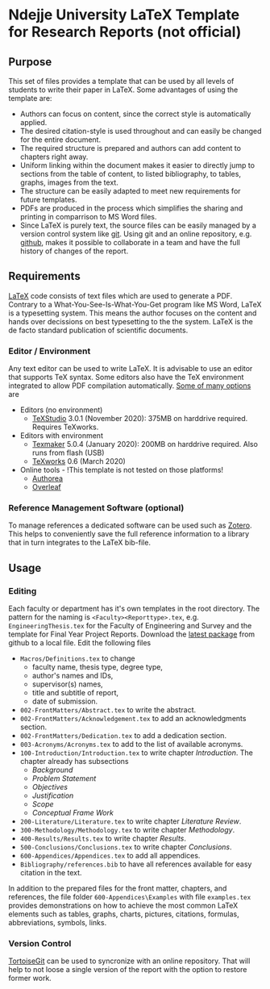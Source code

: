 # Ndejje University LaTeX Template for Research Reports (not official)

## Purpose
This set of files provides a template that can be used by all levels of students to write their paper in LaTeX. 
Some advantages of using the template are:
* Authors can focus on content, since the correct style is automatically applied.
* The desired citation-style is used throughout and can easily be changed for the entire document.
* The required structure is prepared and authors can add content to chapters right away.
* Uniform linking within the document makes it easier to directly jump to sections from the table of content, to listed bibliography, to tables, graphs, images from the text.
* The structure can be easily adapted to meet new requirements for future templates.
* PDFs are produced in the process which simplifies the sharing and printing in comparrison to MS Word files.
* Since LaTeX is purely text, the source files can be easily managed by a version control system like [git](https://git-scm.com/). Using git and an online repository, e.g. [github](https://github.com), makes it possible to collaborate in a team and have the full history of changes of the report. 

## Requirements
[LaTeX](https://www.latex-project.org/) code consists of text files which are used to generate a PDF. Contrary to a What-You-See-Is-What-You-Get program like MS Word, LaTeX is a typesetting system. This means the author focuses on the content and hands over decissions on best typesetting to the the system. LaTeX is the de facto standard publication of scientific documents.
### Editor / Environment
Any text editor can be used to write LaTeX. It is advisable to use an editor that supports TeX syntax. Some editors also have the TeX environment integrated to allow PDF compilation automatically. [Some of many options](https://alternativeto.net/software/texmakerx/) are
- Editors (no environment)
  - [TeXStudio](https://texstudio.org/) 3.0.1 (November 2020): 375MB on harddrive required. Requires TeXworks.
- Editors with environment
  - [Texmaker](https://www.xm1math.net/texmaker/) 5.0.4 (January 2020): 200MB on harddrive required. Also runs from flash (USB)
  - [TeXworks](https://www.tug.org/texworks/) 0.6 (March 2020)
- Online tools - !This template is not tested on those platforms!
  - [Authorea](https://www.authorea.com/)
  - [Overleaf](https://www.overleaf.com/)
### Reference Management Software (optional)
To manage references a dedicated software can be used such as [Zotero](https://www.zotero.org/). This helps to conveniently save the full reference information to a library that in turn integrates to the LaTeX bib-file. 

## Usage
### Editing
Each faculty or department has it's own templates in the root directory. The pattern for the naming is `<Faculty><Reporttype>.tex`, e.g. `EngineeringThesis.tex` for the Faculty of Engineering and Survey and the template for Final Year Project Reports.
Download the [latest package](https://github.com/orgs/NDUWRDC/packages?repo_name=NDU-Thesis-Template) from github to a local file.
Edit the following files
* `Macros/Definitions.tex` to change 
  * faculty name, thesis type, degree type,
  * author's names and IDs,
  * supervisor(s) names,
  * title and subtitle of report,
  * date of submission.
* `002-FrontMatters/Abstract.tex` to write the abstract.
* `002-FrontMatters/Acknowledgement.tex` to add an acknowledgments section.
* `002-FrontMatters/Dedication.tex` to add a dedication section.
* `003-Acronyms/Acronyms.tex` to add to the list of available acronyms.
* `100-Introduction/Introduction.tex` to write chapter *Introduction*. The chapter already has subsections
  * *Background*
  * *Problem Statement*
  * *Objectives*
  * *Justification*
  * *Scope*
  * *Conceptual Frame Work*
* `200-Literature/Literature.tex` to write chapter *Literature Review*.
* `300-Methodology/Methodology.tex` to write chapter *Methodology*.
* `400-Results/Results.tex` to write chapter *Results*.
* `500-Conclusions/Conclusions.tex` to write chapter *Conclusions*.
* `600-Appendices/Appendices.tex` to add all appendices.
* `Bibliography/references.bib` to have all references available for easy citation in the text.

In addition to the prepared files for the front matter, chapters, and references, the file folder `600-Appendices\Examples` with file `examples.tex` provides demonstrations on how to achieve the most common LaTeX elements such as tables, graphs, charts, pictures, citations, formulas, abbreviations, symbols, links.

### Version Control
[TortoiseGit](https://tortoisegit.org/) can be used to syncronize with an online repository. That will help to not loose a single version of the report with the option to restore former work.
